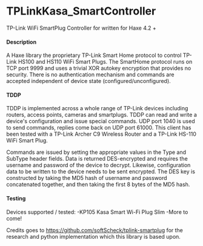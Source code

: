 # TPLinkKasa_SmartController

TP-Link WiFi SmartPlug Controller for written for Haxe 4.2 +

#### Description ####

A Haxe library the proprietary TP-Link Smart Home protocol to control TP-Link HS100 and HS110 WiFi Smart Plugs.
The SmartHome protocol runs on TCP port 9999 and uses a trivial XOR autokey encryption that provides no security. 
There is no authentication mechanism and commands are accepted independent of device state (configured/unconfigured).

#### TDDP ####

TDDP is implemented across a whole range of TP-Link devices including routers, access points, cameras and smartplugs.
TDDP can read and write a device's configuration and issue special commands. UDP port 1040 is used to send commands, replies come back on UDP port 61000. This client has been tested with a TP-Link Archer C9 Wireless Router and a TP-Link HS-110 WiFi Smart Plug.

Commands are issued by setting the appropriate values in the Type and SubType header fields.
Data is returned DES-encrypted and requires the username and password of the device to decrypt. Likewise, configuration data to be written to the device needs to be sent encrypted. The DES key is constructed by taking the MD5 hash of username and password concatenated together, and then taking the first 8 bytes of the MD5 hash.

#### Testing ####

Devices supported / tested:
-KP105 Kasa Smart Wi-Fi Plug Slim
-More to come!

Credits goes to https://github.com/softScheck/tplink-smartplug for the research and python implementation which this
library is based upon.


